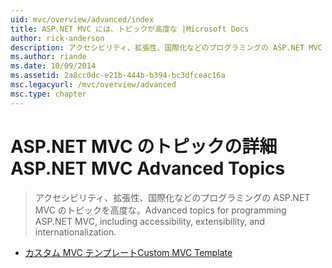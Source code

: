 ```yaml
---
uid: mvc/overview/advanced/index
title: ASP.NET MVC には、トピックが高度な |Microsoft Docs
author: rick-anderson
description: アクセシビリティ、拡張性、国際化などのプログラミングの ASP.NET MVC のトピックを高度な。
ms.author: riande
ms.date: 10/09/2014
ms.assetid: 2a8cc0dc-e21b-444b-b394-bc3dfceac16a
msc.legacyurl: /mvc/overview/advanced
msc.type: chapter
---
```

<a name="aspnet-mvc-advanced-topics"></a><span data-ttu-id="7b645-103">ASP.NET MVC のトピックの詳細</span><span class="sxs-lookup"><span data-stu-id="7b645-103">ASP.NET MVC Advanced Topics</span></span>
====================
> <span data-ttu-id="7b645-104">アクセシビリティ、拡張性、国際化などのプログラミングの ASP.NET MVC のトピックを高度な。</span><span class="sxs-lookup"><span data-stu-id="7b645-104">Advanced topics for programming ASP.NET MVC, including accessibility, extensibility, and internationalization.</span></span>


- [<span data-ttu-id="7b645-105">カスタム MVC テンプレート</span><span class="sxs-lookup"><span data-stu-id="7b645-105">Custom MVC Template</span></span>](custom-mvc-templates.md)
